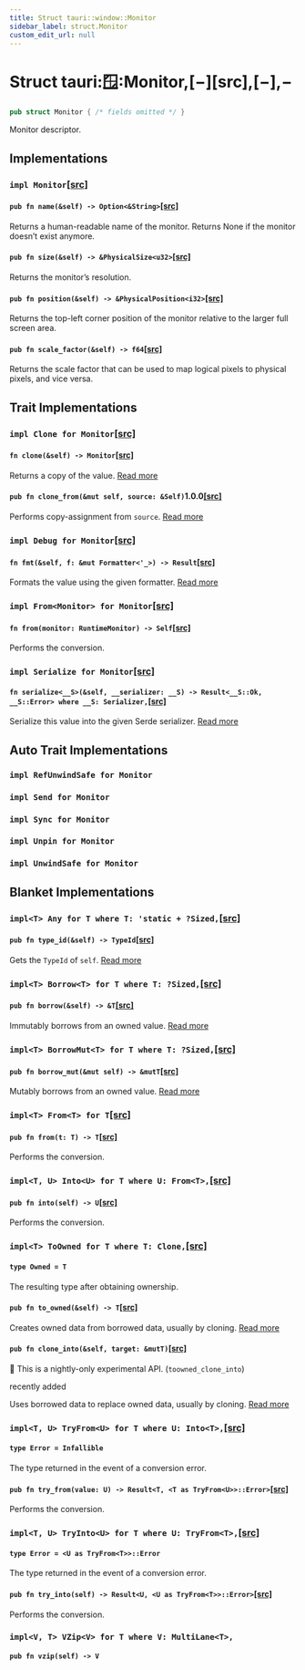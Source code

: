 ```yaml
---
title: Struct tauri::window::Monitor
sidebar_label: struct.Monitor
custom_edit_url: null
---
```


# Struct tauri::window::Monitor,\[−]\[src],\[−],−

```rs
pub struct Monitor { /* fields omitted */ }
```

Monitor descriptor.

## Implementations

### `impl Monitor`[\[src\]](/docs/api/rust/tauri/../../src/tauri/window.rs#58-79 "goto source code")

#### `pub fn name(&self) -> Option<&String>`[\[src\]](/docs/api/rust/tauri/../../src/tauri/window.rs#61-63 "goto source code")

Returns a human-readable name of the monitor. Returns None if the monitor doesn’t exist anymore.

#### `pub fn size(&self) -> &PhysicalSize<u32>`[\[src\]](/docs/api/rust/tauri/../../src/tauri/window.rs#66-68 "goto source code")

Returns the monitor’s resolution.

#### `pub fn position(&self) -> &PhysicalPosition<i32>`[\[src\]](/docs/api/rust/tauri/../../src/tauri/window.rs#71-73 "goto source code")

Returns the top-left corner position of the monitor relative to the larger full screen area.

#### `pub fn scale_factor(&self) -> f64`[\[src\]](/docs/api/rust/tauri/../../src/tauri/window.rs#76-78 "goto source code")

Returns the scale factor that can be used to map logical pixels to physical pixels, and vice versa.

## Trait Implementations

### `impl Clone for Monitor`[\[src\]](/docs/api/rust/tauri/../../src/tauri/window.rs#38 "goto source code")

#### `fn clone(&self) -> Monitor`[\[src\]](/docs/api/rust/tauri/../../src/tauri/window.rs#38 "goto source code")

Returns a copy of the value. [Read more](https://doc.rust-lang.org/nightly/core/clone/trait.Clone.html#tymethod.clone)

#### `pub fn clone_from(&mut self, source: &Self)`1.0.0[\[src\]](https://doc.rust-lang.org/nightly/src/core/clone.rs.html#130 "goto source code")

Performs copy-assignment from `source`. [Read more](https://doc.rust-lang.org/nightly/core/clone/trait.Clone.html#method.clone_from)

### `impl Debug for Monitor`[\[src\]](/docs/api/rust/tauri/../../src/tauri/window.rs#38 "goto source code")

#### `fn fmt(&self, f: &mut Formatter<'_>) -> Result`[\[src\]](/docs/api/rust/tauri/../../src/tauri/window.rs#38 "goto source code")

Formats the value using the given formatter. [Read more](https://doc.rust-lang.org/nightly/core/fmt/trait.Debug.html#tymethod.fmt)

### `impl From<Monitor> for Monitor`[\[src\]](/docs/api/rust/tauri/../../src/tauri/window.rs#47-56 "goto source code")

#### `fn from(monitor: RuntimeMonitor) -> Self`[\[src\]](/docs/api/rust/tauri/../../src/tauri/window.rs#48-55 "goto source code")

Performs the conversion.

### `impl Serialize for Monitor`[\[src\]](/docs/api/rust/tauri/../../src/tauri/window.rs#38 "goto source code")

#### `fn serialize<__S>(&self, __serializer: __S) -> Result<__S::Ok, __S::Error> where __S: Serializer,`[\[src\]](/docs/api/rust/tauri/../../src/tauri/window.rs#38 "goto source code")

Serialize this value into the given Serde serializer. [Read more](https://docs.rs/serde/1.0.126/serde/ser/trait.Serialize.html#tymethod.serialize)

## Auto Trait Implementations

### `impl RefUnwindSafe for Monitor`

### `impl Send for Monitor`

### `impl Sync for Monitor`

### `impl Unpin for Monitor`

### `impl UnwindSafe for Monitor`

## Blanket Implementations

### `impl<T> Any for T where T: 'static + ?Sized,`[\[src\]](https://doc.rust-lang.org/nightly/src/core/any.rs.html#131-135 "goto source code")

#### `pub fn type_id(&self) -> TypeId`[\[src\]](https://doc.rust-lang.org/nightly/src/core/any.rs.html#132 "goto source code")

Gets the `TypeId` of `self`. [Read more](https://doc.rust-lang.org/nightly/core/any/trait.Any.html#tymethod.type_id)

### `impl<T> Borrow<T> for T where T: ?Sized,`[\[src\]](https://doc.rust-lang.org/nightly/src/core/borrow.rs.html#208-213 "goto source code")

#### `pub fn borrow(&self) -> &T`[\[src\]](https://doc.rust-lang.org/nightly/src/core/borrow.rs.html#210 "goto source code")

Immutably borrows from an owned value. [Read more](https://doc.rust-lang.org/nightly/core/borrow/trait.Borrow.html#tymethod.borrow)

### `impl<T> BorrowMut<T> for T where T: ?Sized,`[\[src\]](https://doc.rust-lang.org/nightly/src/core/borrow.rs.html#216-220 "goto source code")

#### `pub fn borrow_mut(&mut self) -> &mutT`[\[src\]](https://doc.rust-lang.org/nightly/src/core/borrow.rs.html#217 "goto source code")

Mutably borrows from an owned value. [Read more](https://doc.rust-lang.org/nightly/core/borrow/trait.BorrowMut.html#tymethod.borrow_mut)

### `impl<T> From<T> for T`[\[src\]](https://doc.rust-lang.org/nightly/src/core/convert/mod.rs.html#544-548 "goto source code")

#### `pub fn from(t: T) -> T`[\[src\]](https://doc.rust-lang.org/nightly/src/core/convert/mod.rs.html#545 "goto source code")

Performs the conversion.

### `impl<T, U> Into<U> for T where U: From<T>,`[\[src\]](https://doc.rust-lang.org/nightly/src/core/convert/mod.rs.html#533-540 "goto source code")

#### `pub fn into(self) -> U`[\[src\]](https://doc.rust-lang.org/nightly/src/core/convert/mod.rs.html#537 "goto source code")

Performs the conversion.

### `impl<T> ToOwned for T where T: Clone,`[\[src\]](https://doc.rust-lang.org/nightly/src/alloc/borrow.rs.html#81-93 "goto source code")

#### `type Owned = T`

The resulting type after obtaining ownership.

#### `pub fn to_owned(&self) -> T`[\[src\]](https://doc.rust-lang.org/nightly/src/alloc/borrow.rs.html#86 "goto source code")

Creates owned data from borrowed data, usually by cloning. [Read more](https://doc.rust-lang.org/nightly/alloc/borrow/trait.ToOwned.html#tymethod.to_owned)

#### `pub fn clone_into(&self, target: &mutT)`[\[src\]](https://doc.rust-lang.org/nightly/src/alloc/borrow.rs.html#90 "goto source code")

🔬 This is a nightly-only experimental API. (`toowned_clone_into`)

recently added

Uses borrowed data to replace owned data, usually by cloning. [Read more](https://doc.rust-lang.org/nightly/alloc/borrow/trait.ToOwned.html#method.clone_into)

### `impl<T, U> TryFrom<U> for T where U: Into<T>,`[\[src\]](https://doc.rust-lang.org/nightly/src/core/convert/mod.rs.html#581-590 "goto source code")

#### `type Error = Infallible`

The type returned in the event of a conversion error.

#### `pub fn try_from(value: U) -> Result<T, <T as TryFrom<U>>::Error>`[\[src\]](https://doc.rust-lang.org/nightly/src/core/convert/mod.rs.html#587 "goto source code")

Performs the conversion.

### `impl<T, U> TryInto<U> for T where U: TryFrom<T>,`[\[src\]](https://doc.rust-lang.org/nightly/src/core/convert/mod.rs.html#567-576 "goto source code")

#### `type Error = <U as TryFrom<T>>::Error`

The type returned in the event of a conversion error.

#### `pub fn try_into(self) -> Result<U, <U as TryFrom<T>>::Error>`[\[src\]](https://doc.rust-lang.org/nightly/src/core/convert/mod.rs.html#573 "goto source code")

Performs the conversion.

### `impl<V, T> VZip<V> for T where V: MultiLane<T>,`

#### `pub fn vzip(self) -> V`

